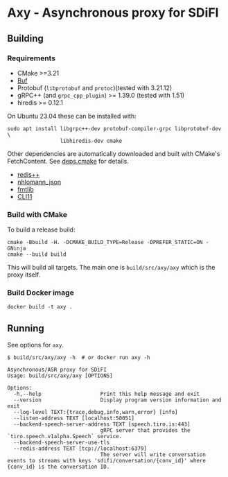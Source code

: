 # Axy - Asynchronous proxy for SDiFI

## Building

### Requirements

- CMake >=3.21
- [Buf](https://buf.build/docs/installation)
- Protobuf (`libprotobuf` and `protoc`)(tested with 3.21.12)
- gRPC++ (and `grpc_cpp_plugin`) >= 1.39.0 (tested with 1.51)
- hiredis >= 0.12.1

On Ubuntu 23.04 these can be installed with:

``` shell
sudo apt install libgrpc++-dev protobuf-compiler-grpc libprotobuf-dev \
                 libhiredis-dev cmake
```

Other dependencies are automatically downloaded and built with CMake's
FetchContent. See [deps.cmake](cmake/deps.cmake) for details.

- [redis++](https://github.com/sewenew/redis-plus-plus)
- [nhlomann_json](https://github.com/nlohmann/json)
- [fmtlib](https://github.com/fmtlib/fmt)
- [CLI11](https://github.com/CLIUtils/CLI11)

### Build with CMake

To build a release build:

``` shell
cmake -Bbuild -H. -DCMAKE_BUILD_TYPE=Release -DPREFER_STATIC=ON -GNinja
cmake --build build
```

This will build all targets. The main one is `build/src/axy/axy` which is the
proxy itself.

### Build Docker image

``` shell
docker build -t axy .
```

## Running

See options for `axy`.

```
$ build/src/axy/axy -h  # or docker run axy -h

Asynchronous/ASR proxy for SDiFI
Usage: build/src/axy/axy [OPTIONS]

Options:
  -h,--help                   Print this help message and exit
  --version                   Display program version information and exit
  --log-level TEXT:{trace,debug,info,warn,error} [info] 
  --listen-address TEXT [localhost:50051] 
  --backend-speech-server-address TEXT [speech.tiro.is:443] 
                              gRPC server that provides the `tiro.speech.v1alpha.Speech` service.
  --backend-speech-server-use-tls
  --redis-address TEXT [tcp://localhost:6379] 
                              The server will write conversation events to streams with keys 'sdifi/conversation/{conv_id}' where {conv_id} is the conversation ID.

```

